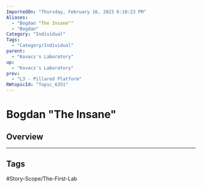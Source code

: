 ```yaml
---
ImportedOn: "Thursday, February 16, 2023 6:10:23 PM"
Aliases:
  - "Bogdan "The Insane""
  - "Bogdan"
Category: "Individual"
Tags:
  - "Category/Individual"
parent:
  - "Kovacs's Laboratory"
up:
  - "Kovacs's Laboratory"
prev:
  - "L3 - Pillared Platform"
RWtopicId: "Topic_6351"
---
```

# Bogdan "The Insane"
## Overview

---
## Tags
#Story-Scope/The-First-Lab

